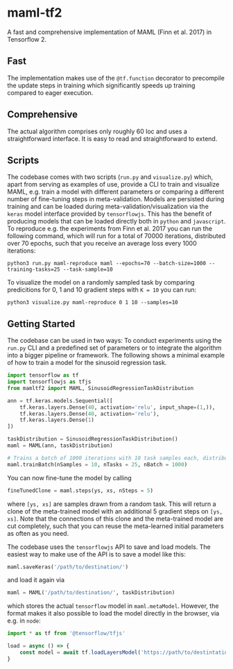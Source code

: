 # maml-tf2
A fast and comprehensive implementation of MAML (Finn et al. 2017) in Tensorflow 2.

## Fast
The implementation makes use of the `@tf.function` decorator to precompile the update steps in training which significantly speeds up training compared to eager execution.

## Comprehensive
The actual algorithm comprises only roughly 60 loc and uses a straightforward interface. It is easy to read and straightforward to extend.

## Scripts
The codebase comes with two scripts (`run.py` and `visualize.py`) which, apart from serving as examples of use, provide a CLI to train and visualize MAML, e.g. train a model with different parameters or comparing a different number of fine-tuning steps in meta-validation. Models are persisted during training and can be loaded during meta-validation/visualization via the `keras` model interface provided by `tensorflowjs`. This has the benefit of producing models that can be loaded directly both in `python` and `javascript`. To reproduce e.g. the experiments from Finn et al. 2017 you can run the following command, which will run for a total of 70000 iterations, distributed over 70 epochs, such that you receive an average loss every 1000 iterations:

```
python3 run.py maml-reproduce maml --epochs=70 --batch-size=1000 --training-tasks=25 --task-sample=10
```

To visualize the model on a randomly sampled task by comparing predicitions for 0, 1 and 10 gradient steps with `K = 10` you can run:

```
python3 visualize.py maml-reproduce 0 1 10 --samples=10
```

## Getting Started
The codebase can be used in two ways: To conduct experiments using the `run.py` CLI and a predefined set of parameters or to integrate the algorithm into a bigger pipeline or framework. The following shows a minimal example of how to train a model for the sinusoid regression task.

```python
import tensorflow as tf
import tensorflowjs as tfjs
from mamltf2 import MAML, SinusoidRegressionTaskDistribution

ann = tf.keras.models.Sequential([
    tf.keras.layers.Dense(40, activation='relu', input_shape=(1,)),
    tf.keras.layers.Dense(40, activation='relu'),
    tf.keras.layers.Dense(1)
])

taskDistribution = SinusoidRegressionTaskDistribution()
maml = MAML(ann, taskDistribution)

# Trains a batch of 1000 iterations with 10 task samples each, distributed over 25 tasks
maml.trainBatch(nSamples = 10, nTasks = 25, nBatch = 1000)
```

You can now fine-tune the model by calling

```python
fineTunedClone = maml.steps(ys, xs, nSteps = 5)
```

where `[ys, xs]` are samples drawn from a random task. This will return a clone of the meta-trained model with an additional
5 gradient steps on `[ys, xs]`. Note that the connections of this clone and the meta-trained model are cut completely, such that you can reuse the meta-learned initial parameters as often as you need.

The codebase uses the `tensorflowjs` API to save and load models. The easiest way to make use of the API is to save a model like this:

```python
maml.saveKeras('/path/to/destination/')
```

and load it again via

```python
maml = MAML('/path/to/destination/', taskDistribution)
```

which stores the actual `tensorflow` model in `maml.metaModel`. However, the format makes it also possible to load the model directly in the browser, via e.g. in `node`:

```javascript
import * as tf from '@tensorflow/tfjs'

load = async () => {
    const model = await tf.loadLayersModel('https://path/to/destintation/model.json');
}
```
